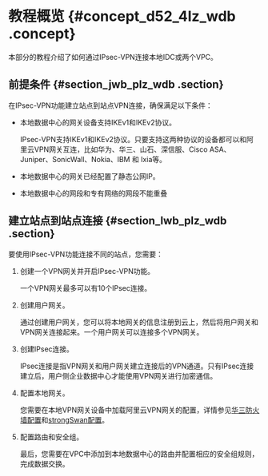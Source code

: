 # 教程概览 {#concept_d52_4lz_wdb .concept}

本部分的教程介绍了如何通过IPsec-VPN连接本地IDC或两个VPC。

## 前提条件 {#section_jwb_plz_wdb .section}

在IPsec-VPN功能建立站点到站点VPN连接，确保满足以下条件：

-   本地数据中心的网关设备支持IKEv1和IKEv2协议。

    IPsec-VPN支持IKEv1和IKEv2协议。只要支持这两种协议的设备都可以和阿里云VPN网关互连，比如华为、华三、山石、深信服、Cisco ASA、Juniper、SonicWall、Nokia、IBM 和 Ixia等。

-   本地数据中心的网关已经配置了静态公网IP。

-   本地数据中心的网段和专有网络的网段不能重叠


## 建立站点到站点连接 {#section_lwb_plz_wdb .section}

要使用IPsec-VPN功能连接不同的站点，您需要：

1.  创建一个VPN网关并开启IPsec-VPN功能。

    一个VPN网关最多可以有10个IPsec连接。

2.  创建用户网关。

    通过创建用户网关，您可以将本地网关的信息注册到云上，然后将用户网关和VPN网关连接起来。一个用户网关可以连接多个VPN网关。

3.  创建IPsec连接。

    IPsec连接是指VPN网关和用户网关建立连接后的VPN通道。只有IPsec连接建立后，用户侧企业数据中心才能使用VPN网关进行加密通信。

4.  配置本地网关。

    您需要在本地VPN网关设备中加载阿里云VPN网关的配置，详情参见[华三防火墙配置](../../../../intl.zh-CN/最佳实践/本地网关配置/华三防火墙配置.md#)和[strongSwan配置](../../../../intl.zh-CN/最佳实践/本地网关配置/strongSwan配置.md#)。

5.  配置路由和安全组。

    最后，您需要在VPC中添加到本地数据中心的路由并配置相应的安全组规则，完成数据交换。


